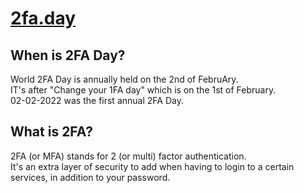 # [2fa.day](https://2fa.day) 
## When is 2FA Day?
World 2FA Day is annually held on the 2nd of FebruAry.<br>
IT's after "Change your 1FA day" which is on the 1st of February.<br>
02-02-2022 was the first annual 2FA Day.

## What is 2FA?
2FA (or MFA) stands for 2 (or multi) factor authentication.<br>
It's an extra layer of security to add when having to login to a certain services, in addition to your password.
